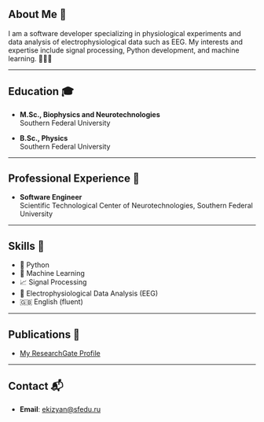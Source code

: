 ## About Me 👋

I am a software developer specializing in physiological experiments and data analysis of electrophysiological data such as EEG. My interests and expertise include signal processing, Python development, and machine learning. 🧑‍💻🧠

---

## Education 🎓

- **M.Sc., Biophysics and Neurotechnologies**  
  Southern Federal University

- **B.Sc., Physics**  
  Southern Federal University

---

## Professional Experience 💼

- **Software Engineer**  
  Scientific Technological Center of Neurotechnologies, Southern Federal University

---

## Skills 🚀

- 🐍 Python
- 🤖 Machine Learning
- 📈 Signal Processing
- 🧲 Electrophysiological Data Analysis (EEG)
- 🇬🇧 English (fluent)

---

## Publications 📝

- [My ResearchGate Profile](https://www.researchgate.net/profile/Avedik_Ekizyan)

---

## Contact 📬

- **Email**: ekizyan@sfedu.ru
